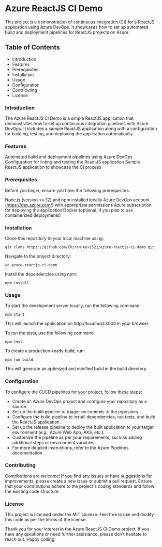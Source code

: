 # Azure ReactJS CI Demo

This project is a demonstration of continuous integration (CI) for a ReactJS application using Azure DevOps. It showcases how to set up automated build and deployment pipelines for ReactJS projects on Azure.

## Table of Contents
* Introduction
* Features
* Prerequisites
* Installation
* Usage
* Configuration
* Contributing
* License

### Introduction
The Azure ReactJS CI Demo is a simple ReactJS application that demonstrates how to set up continuous integration pipelines with Azure DevOps. It includes a sample ReactJS application along with a configuration for building, testing, and deploying the application automatically.

### Features
Automated build and deployment pipelines using Azure DevOps
Configuration for linting and testing the ReactJS application
Sample ReactJS application to showcase the CI process

### Prerequisites
Before you begin, ensure you have the following prerequisites:

Node.js (version >= 12) and npm installed locally
Azure DevOps account (https://dev.azure.com/) with appropriate permissions
Azure subscription for deploying the application
Docker (optional, if you plan to use containerized deployments)

### Installation
Clone this repository to your local machine using:
```
git clone https://github.com/Chiranjeevi521/azure-reactjs-ci-demo.git
```
Navigate to the project directory:
```
cd azure-reactjs-ci-demo
```
Install the dependencies using npm:
```
npm install
```

### Usage
To start the development server locally, run the following command:
```
npm start
```
This will launch the application on http://localhost:3000 in your browser.

To run the tests, use the following command:
```
npm test
```

To create a production-ready build, run:
```
npm run build
```
This will generate an optimized and minified build in the build directory.

### Configuration
To configure the CI/CD pipelines for your project, follow these steps:

* Create an Azure DevOps project and configure your repository as a source.
* Set up the build pipeline to trigger on commits to the repository.
* Configure the build pipeline to install dependencies, run tests, and build the ReactJS application.
* Set up the release pipeline to deploy the built application to your target environment (e.g., Azure Web App, AKS, etc.).
* Customize the pipeline as per your requirements, such as adding additional steps or environment variables.
* For more detailed instructions, refer to the Azure Pipelines documentation.

### Contributing
Contributions are welcome! If you find any issues or have suggestions for improvements, please create a new issue or submit a pull request. Ensure that your contributions adhere to the project's coding standards and follow the existing code structure.

### License
This project is licensed under the MIT License. Feel free to use and modify this code as per the terms of the license.

Thank you for your interest in the Azure ReactJS CI Demo project. If you have any questions or need further assistance, please don't hesitate to reach out. Happy coding!
